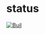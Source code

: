 # status
[![Buil](https://github.com/tanomin/mtp2024/actions/workflows/b.yml/badge.svg)](https://github.com/tanomin/mtp2024/actions/workflows/b.yml)
